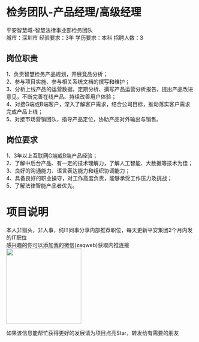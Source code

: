 # 检务团队-产品经理/高级经理
平安智慧城-智慧法律事业部检务团队  
城市：深圳市 经验要求：3年 学历要求：本科  招聘人数：3

## 岗位职责
1、负责智慧检务产品规划，开展竞品分析；   
2、参与项目实施、参与相关系统文档的撰写和维护；   
3、分析上线产品的运营数据，定期分析、撰写产品运营分析报告，提出产品改进意见，不断完善在线产品、持续改善用户体验；   
4、对接G端或B端客户，深入了解客户需求，结合公司目标，推动落实客户需求完成产品上线；   
5、对接市场营销团队，指导产品定位，协助产品对外输出与销售。

## 岗位要求
1、3年以上互联网G端或B端产品经验；   
2、了解中后台产品、有一定的技术理解力，了解人工智能、大数据等技术为佳；   
3、良好的沟通能力、语言表达能力和组织协调能力；   
4、具备良好的职业操守，对工作高度负责，能够承受工作压力及挑战；   
5、了解法律智能产品者优先。

# 项目说明

本人非猎头，非人事，纯IT同事分享内部推荐职位，每天更新平安集团2个月内发的IT职位  
感兴趣的你可以添加我的微信(zaqweb)获取内推连接  
<img src="https://github.com/zaqweb/PA-IT-JOBS/blob/master/WechatICode.jpeg"  height="200" width="200">

如果该信息能帮忙获得更好的发展请为项目点亮Star，转发给有需要的朋友




